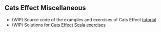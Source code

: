 ## Cats Effect Miscellaneous

* (WIP) Source code of the examples and exercises of Cats Effect [tutorial](https://typelevel.org/cats-effect/tutorial/tutorial.html)
* (WIP) Solutions for [Cats Effect Scala exercises](https://olegpy.com/cats-effect-exercises/)